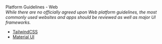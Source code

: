 Platform Guidelines - Web    
_While there are no officially agreed upon Web platform guidelines, the most commonly used websites and apps should be reviewed as well as major UI frameworks._

*  [TailwindCSS](https://tailwindcss.com/)
*  [Material UI](https://material-ui.com/)
